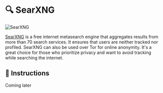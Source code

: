 # 🔍 SearXNG
![SearXNG](https://external-content.duckduckgo.com/iu/?u=https%3A%2F%2Fsearx.work%2Fstatic%2Fthemes%2Fsimple%2Fimg%2Fsearxng.png%3F23ea6859f10998ae25df76e92b9d288746776640&f=1&nofb=1&ipt=cbee4980fcf5fd6454002dd942731b6e23051a331287585ccfaa06ade69ad7b0&ipo=images)

[SearXNG](https://docs.searxng.org) is a free internet metasearch engine that aggregates results from more than 70 search services. It ensures that users are neither tracked nor profiled. SearXNG can also be used over Tor for online anonymity. It's a great choice for those who prioritize privacy and want to avoid tracking while searching the internet.

## 📜 Instructions
Coming later